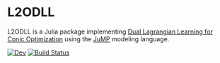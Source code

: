 # L2ODLL

L2ODLL is a Julia package implementing [Dual Lagrangian Learning for Conic Optimization](https://arxiv.org/pdf/2402.03086) using the [JuMP](https://github.com/jump-dev/JuMP.jl) modeling language.

[![Dev](https://img.shields.io/badge/docs-dev-blue.svg)](https://learningtooptimize.github.io/L2ODLL.jl/dev/)
[![Build Status](https://github.com/LearningToOptimize/L2ODLL.jl/actions/workflows/CI.yml/badge.svg?branch=main)](https://github.com/LearningToOptimize/L2ODLL.jl/actions/workflows/CI.yml?query=branch%3Amain)